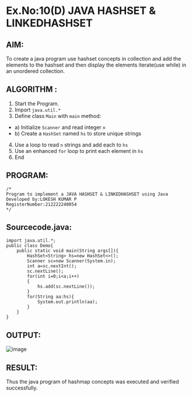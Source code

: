 # Ex.No:10(D) JAVA HASHSET & LINKEDHASHSET

## AIM:
 To create a java program use hashset concepts in collection and add the elements to the hashset and then display the elements iterate(use while) in an unordered collection.


## ALGORITHM :
1.	Start the Program.
2.	Import `java.util.*`
3.	Define class `Main` with `main` method:
-	a) Initialize `Scanner` and read integer `n`
-	b) Create a `HashSet` named `hs` to store unique strings
4.	Use a loop to read `n` strings and add each to `hs`
5.	Use an enhanced `for` loop to print each element in `hs`
6.	End



## PROGRAM:
 ```
/*
Program to implement a JAVA HASHSET & LINKEDHASHSET using Java
Developed by:LOKESH KUMAR P 
RegisterNumber:212222240054 
*/
```

## Sourcecode.java:
```
import java.util.*;
public class Demo{
    public static void main(String args[]){
        HashSet<String> hs=new HashSet<>();
        Scanner sc=new Scanner(System.in);
        int a=sc.nextInt();
        sc.nextLine();
        for(int i=0;i<a;i++)
        {
            hs.add(sc.nextLine());
        }
        for(String aa:hs){
            System.out.println(aa);
        }
    }
}
```






## OUTPUT:
![image](https://github.com/user-attachments/assets/8b138cab-757f-4740-afb0-42f964e89ada)



## RESULT:
Thus the java program of hashmap concepts was executed and verified successfully.



